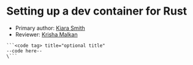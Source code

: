 # Setting up a dev container for Rust 

* Primary author: [Kiara Smith](https://github.com/kiaras4)
* Reviewer: [Krisha Malkan](https://github.com/kdmalkan/comp423-course-notes)

```title="Example of Code block"
```<code tag> title="optional title"
--code here--
\```
```